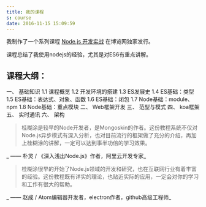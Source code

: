 ```yaml
---
title: 我的课程
s: course
date: 2016-11-15 15:09:59
---
```


我制作了一个系列课程 [Node.js 开发实战](http://boolan.com/GL) 在博览网独家发行。

课程总结了我使用nodejs的经验，尤其是对ES6有重点讲解。

## 课程大纲：
一、 基础知识
  1.1 课程概览
  1.2 开发环境的搭建
  1.3 ES发展史
  1.4 ES基础：类型
  1.5 ES基础：表达式、对象、函数
  1.6 ES基础：闭包
  1.7 Node基础：module、npm
  1.8 Node基础：重点模块
二、 Web框架开发
三、 范型与模式
四、 koa框架
五、 实时通讯
六、 架构


> 桂糊涂是较早的Node开发者，是Mongoskin的作者。这份教程系统不仅对Node.js异步模式有深入分析，也对目前流行的框架做了充分的介绍，再加上桂糊涂的讲解，一定可以达到事半功倍的学习效果。

_ —— 朴灵 / 《深入浅出Node.js》作者，阿里云开发专家_


> 桂糊涂很早的开始了Node.js领域的开发和研究，也在互联网行业有着丰富的经验。这份教程既有详实的理论，也贴近实际的应用，一定会对你的学习和工作有很大的帮助。

_ —— 赵成 / Atom编辑器开发者，electron作者，github高级工程师_
